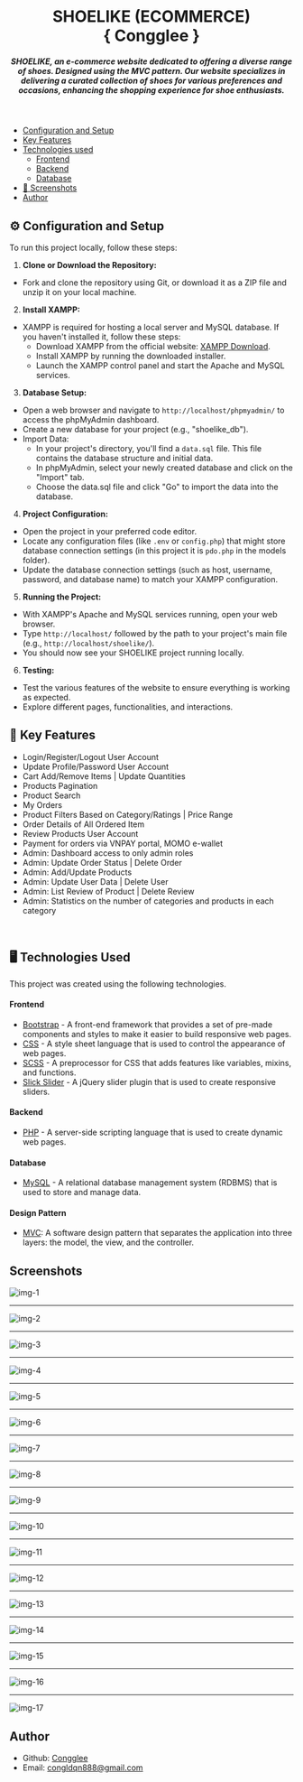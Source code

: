 <H1 align ="center" >SHOELIKE (ECOMMERCE)<br/>{ Congglee }</h1>
<h5  align ="center">SHOELIKE, an e-commerce website dedicated to offering a diverse range of shoes. Designed using the MVC pattern. Our website specializes in delivering a curated collection of shoes for various preferences and occasions, enhancing the shopping experience for shoe enthusiasts.
</h5>
<br/>

- [Configuration and Setup](#configuration-and-setup)
- [Key Features](#key-features)
- [Technologies used](#technologies-used)
  - [Frontend](#frontend)
  - [Backend](#backend)
  - [Database](#database)
- [📸 Screenshots](#screenshots)
- [Author](#author)

## ⚙️ Configuration and Setup

To run this project locally, follow these steps:

1. **Clone or Download the Repository:**

- Fork and clone the repository using Git, or download it as a ZIP file and unzip it on your local machine.

2. **Install XAMPP:**

- XAMPP is required for hosting a local server and MySQL database. If you haven't installed it, follow these steps:
  - Download XAMPP from the official website: [XAMPP Download](https://www.apachefriends.org/index.html).
  - Install XAMPP by running the downloaded installer.
  - Launch the XAMPP control panel and start the Apache and MySQL services.

3. **Database Setup:**

- Open a web browser and navigate to `http://localhost/phpmyadmin/` to access the phpMyAdmin dashboard.
- Create a new database for your project (e.g., "shoelike_db").
- Import Data:
  - In your project's directory, you'll find a `data.sql` file. This file contains the database structure and initial data.
  - In phpMyAdmin, select your newly created database and click on the "Import" tab.
  - Choose the data.sql file and click "Go" to import the data into the database.

4. **Project Configuration:**

- Open the project in your preferred code editor.
- Locate any configuration files (like `.env` or `config.php`) that might store database connection settings (in this project it is `pdo.php` in the models folder).
- Update the database connection settings (such as host, username, password, and database name) to match your XAMPP configuration.

5. **Running the Project:**

- With XAMPP's Apache and MySQL services running, open your web browser.
- Type `http://localhost/` followed by the path to your project's main file (e.g., `http://localhost/shoelike/`).
- You should now see your SHOELIKE project running locally.

6. **Testing:**

- Test the various features of the website to ensure everything is working as expected.
- Explore different pages, functionalities, and interactions.

## 🚀 Key Features

- Login/Register/Logout User Account
- Update Profile/Password User Account
- Cart Add/Remove Items | Update Quantities
- Products Pagination
- Product Search
- My Orders
- Product Filters Based on Category/Ratings | Price Range
- Order Details of All Ordered Item
- Review Products User Account
- Payment for orders via VNPAY portal, MOMO e-wallet
- Admin: Dashboard access to only admin roles
- Admin: Update Order Status | Delete Order
- Admin: Add/Update Products
- Admin: Update User Data | Delete User
- Admin: List Review of Product | Delete Review
- Admin: Statistics on the number of categories and products in each category

<br/>
 
## 🖥️ Technologies Used

This project was created using the following technologies.

#### Frontend

- [Bootstrap](https://getbootstrap.com/) - A front-end framework that provides a set of pre-made components and styles to make it easier to build responsive web pages.
- [CSS](https://www.css3.com/) - A style sheet language that is used to control the appearance of web pages.
- [SCSS](https://sass-lang.com/) - A preprocessor for CSS that adds features like variables, mixins, and functions.
- [Slick Slider](https://kenwheeler.github.io/slick/) - A jQuery slider plugin that is used to create responsive sliders.

#### Backend

- [PHP](https://www.php.net/) - A server-side scripting language that is used to create dynamic web pages.

#### Database

- [MySQL](https://www.mysql.com/) - A relational database management system (RDBMS) that is used to store and manage data.

#### Design Pattern

- [MVC](https://en.wikipedia.org/wiki/Model%E2%80%93view%E2%80%93controller): A software design pattern that separates the application into three layers: the model, the view, and the controller.

## Screenshots

![img-1](https://res.cloudinary.com/di3eto0bg/image/upload/v1693319206/extends/shoeLike_homepage_2_d1anej.png)

---

![img-2](https://res.cloudinary.com/di3eto0bg/image/upload/v1693319205/extends/shoelike_productspage_f1hqdr.png)

---

![img-3](https://res.cloudinary.com/di3eto0bg/image/upload/v1693319205/extends/shoeLike_homepage_cdwtjk.png)

---

![img-4](https://res.cloudinary.com/di3eto0bg/image/upload/v1693319203/extends/shoelike_productdetailpage_vtdppz.png)

---

![img-5](https://res.cloudinary.com/di3eto0bg/image/upload/v1693319202/extends/shoelike_cartpage_zapqdv.png)

---

![img-6](https://res.cloudinary.com/di3eto0bg/image/upload/v1693319202/extends/shoelike_loginpage_iv8z6d.png)

---

![img-7](https://res.cloudinary.com/di3eto0bg/image/upload/v1693319202/extends/shoelike_registerpage_jfvkok.png)

---

![img-8](https://res.cloudinary.com/di3eto0bg/image/upload/v1693319202/extends/shoelike_checkoutinfopage_yx4sty.png)

---

![img-9](https://res.cloudinary.com/di3eto0bg/image/upload/v1693319202/extends/shoelike_checkoutpaymentpage_lzejgc.png)

---

![img-10](https://res.cloudinary.com/di3eto0bg/image/upload/v1693319202/extends/shoelike_dashboard_gjlz9u.png)

---

![img-11](https://res.cloudinary.com/di3eto0bg/image/upload/v1693319201/extends/shoelike_admincategorylist_tfuctq.png)

---

![img-12](https://res.cloudinary.com/di3eto0bg/image/upload/v1693319201/extends/shoelike_addproduct_ns1mvi.png)

---

![img-13](https://res.cloudinary.com/di3eto0bg/image/upload/v1693319201/extends/shoelike_adiminproductlist_tbru3a.png)

---

![img-14](https://res.cloudinary.com/di3eto0bg/image/upload/v1693319201/extends/shoelike_addcategory_y5ibhd.png)

---

![img-15](https://res.cloudinary.com/di3eto0bg/image/upload/v1693319201/extends/shoelike_updateuserinfo_elj9ci.png)

---

![img-16](https://res.cloudinary.com/di3eto0bg/image/upload/v1693319200/extends/shoelike_static_dji13h.png)

---

![img-17](https://res.cloudinary.com/di3eto0bg/image/upload/v1693319200/extends/shoelike_userorders_ydegfc.png)

## Author

- Github: [Congglee](https://github.com/Congglee/)
- Email: [congldqn888@gmail.com](congldqn888@gmail.com)
